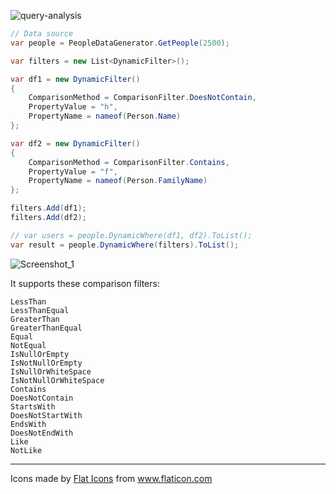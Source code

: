 ![query-analysis](https://user-images.githubusercontent.com/8418700/140911412-9fee2581-b96c-4e7b-ba99-a0127321a335.png)

```cs
// Data source
var people = PeopleDataGenerator.GetPeople(2500);

var filters = new List<DynamicFilter>();

var df1 = new DynamicFilter()
{
    ComparisonMethod = ComparisonFilter.DoesNotContain,
    PropertyValue = "h",
    PropertyName = nameof(Person.Name)
};

var df2 = new DynamicFilter()
{
    ComparisonMethod = ComparisonFilter.Contains,
    PropertyValue = "f",
    PropertyName = nameof(Person.FamilyName)
};

filters.Add(df1);
filters.Add(df2);

// var users = people.DynamicWhere(df1, df2).ToList();
var result = people.DynamicWhere(filters).ToList();
```

![Screenshot_1](https://user-images.githubusercontent.com/8418700/141103485-a1bdf473-6a68-438c-9e2f-771aaef56459.png)

It supports these comparison filters:

```
LessThan
LessThanEqual
GreaterThan
GreaterThanEqual
Equal
NotEqual
IsNullOrEmpty
IsNotNullOrEmpty
IsNullOrWhiteSpace
IsNotNullOrWhiteSpace
Contains
DoesNotContain
StartsWith
DoesNotStartWith
EndsWith
DoesNotEndWith
Like
NotLike
```

<hr/>
<div>Icons made by <a href="https://www.flaticon.com/authors/flat-icons" title="Flat Icons">Flat Icons</a> from <a href="https://www.flaticon.com/" title="Flaticon">www.flaticon.com</a></div>
